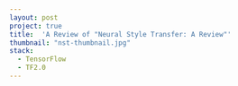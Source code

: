 ```yaml
---
layout: post
project: true
title:  'A Review of "Neural Style Transfer: A Review"'
thumbnail: "nst-thumbnail.jpg"
stack:
  - TensorFlow
  - TF2.0
---
```

